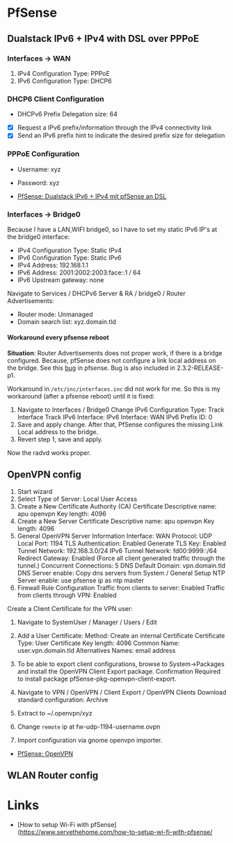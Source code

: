 # PfSense

## Dualstack IPv6 + IPv4 with DSL over PPPoE

### Interfaces -> WAN

1. IPv4 Configuration Type: PPPoE
2. IPv6 Configuration Type: DHCP6

### DHCP6 Client Configuration

* DHCPv6 Prefix Delegation size: 64
* [X] Request a IPv6 prefix/information through the IPv4 connectivity link
* [X] Send an IPv6 prefix hint to indicate the desired prefix size for delegation

### PPPoE Configuration

* Username: xyz
* Password: xyz

* [PfSense: Dualstack IPv6 + IPv4 mit pfSense an DSL](https://moerbst.wordpress.com/2016/07/31/ipv6mit-pfsense-an-dsl-der-telekom/)

### Interfaces -> Bridge0

Because I have a LAN,WIFI bridge0, so I have to set my static IPv6 IP's at
the bridge0 interface:

* IPv4 Configuration Type: Static IPv4
* IPv6 Configuration Type: Static IPv6
* IPv4 Address: 192.168.1.1
* IPv6 Address: 2001:2002:2003:face::1 / 64
* IPv6 Upstream gateway: none

Navigate to Services / DHCPv6 Server & RA / bridge0 / Router Advertisements:

* Router mode: Unmanaged
* Domain search list: xyz.domain.tld

#### Workaround every pfsense reboot

**Situation**: Router Advertisements does not proper work, if there is a
bridge configured. Because, pfSense does not configure a link local address
on the bridge. See this [bug](https://redmine.pfsense.org/issues/4218) in
pfsense. Bug is also included in 2.3.2-RELEASE-p1.

Workaround in `/etc/inc/interfaces.inc` did not work for me. So this is my
workaround (after a pfsense reboot) until it is fixed:

1. Navigate to Interfaces / Bridge0
   Change IPv6 Configuration Type: Track Interface
   Track IPv6 Interface:
     IPv6 Interface: WAN
     IPv6 Prefix ID: 0
2. Save and apply change.
   After that, PfSense configures the missing Link Local address to the bridge.
3. Revert step 1, save and apply.

Now the radvd works proper.

## OpenVPN config

1. Start wizard
2. Select Type of Server: Local User Access
3. Create a New Certificate Authority (CA) Certificate
   Descriptive name: apu openvpn
   Key length: 4096
4. Create a New Server Certificate
   Descriptive name: apu openvpn
   Key length: 4096
5. General OpenVPN Server Information
   Interface: WAN
   Protocol: UDP
   Local Port: 1194
   TLS Authentication: Enabled
   Generate TLS Key: Enabled
   Tunnel Network: 192.168.3.0/24
   IPv6 Tunnel Network: fd00:9999::/64
   Redirect Gateway: Enabled
   (Force all client generated traffic through the tunnel.)
   Concurrent Connections: 5
   DNS Default Domain: vpn.domain.tld
   DNS Server enable: Copy dns servers from System / General Setup
   NTP Server enable: use pfsense ip as ntp master
6. Firewall Rule Configuration
   Traffic from clients to server: Enabled
   Traffic from clients through VPN: Enabled

Create a Client Certificate for the VPN user:

1. Navigate to SystemUser / Manager / Users / Edit 

2. Add a User Certificate:
   Method: Create an internal Certificate
   Certificate Type: User Certificate
   Key length: 4096
   Common Name: user.vpn.domain.tld
   Alternatives Names: email address

3. To be able to export client configurations, browse to System->Packages and install the OpenVPN Client Export package. Confirmation Required to install package pfSense-pkg-openvpn-client-export.

4. Navigate to VPN / OpenVPN / Client Export / OpenVPN Clients
   Download standard configuration: Archive

6. Extract to ~/.openvpn/xyz

7. Change `remote` ip at fw-udp-1194-username.ovpn

8. Import configuration via gnome openvpn importer.

* [PfSense: OpenVPN](https://doc.pfsense.org/index.php/Category:OpenVPN)

## WLAN Router config

# Links

* [How to setup Wi-Fi with pfSense](https://www.servethehome.com/how-to-setup-wi-fi-with-pfsense/
